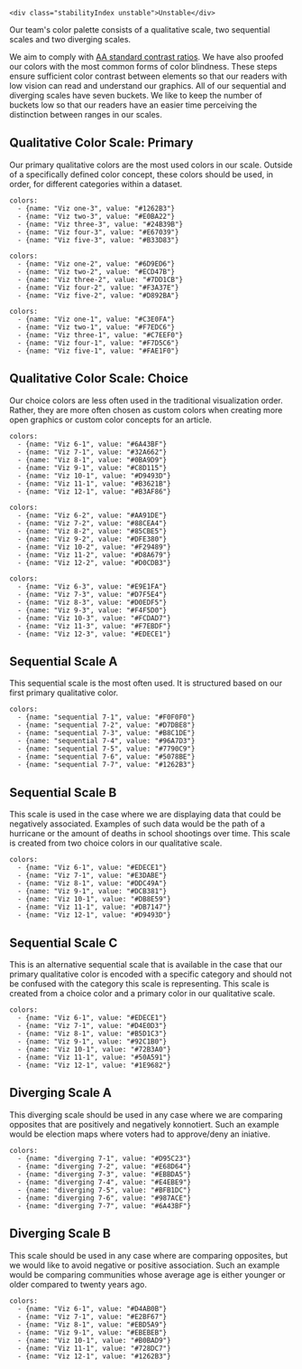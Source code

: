 ```html|span-1,no-source,plain
<div class="stabilityIndex unstable">Unstable</div>
```

Our team's color palette consists of a qualitative scale, two sequential scales and two diverging scales.

We aim to comply with [AA standard contrast ratios](https://www.w3.org/TR/WCAG/). We have also proofed our colors with the most common forms of color blindness. These steps ensure sufficient color contrast between elements so that our readers with low vision can read and understand our graphics.
All of our sequential and diverging scales have seven buckets. We like to keep the number of buckets low so that our readers have an easier time perceiving the distinction between ranges in our scales.


## Qualitative Color Scale: Primary
Our primary qualitative colors are the most used colors in our scale. Outside of a specifically defined color concept, these colors should be used, in order, for different categories within a dataset.

```color-palette|span-2
colors:
  - {name: "Viz one-3", value: "#1262B3"}
  - {name: "Viz two-3", value: "#E0BA22"}
  - {name: "Viz three-3", value: "#24B39B"}
  - {name: "Viz four-3", value: "#E67039"}
  - {name: "Viz five-3", value: "#B33D83"}
```
```color-palette|span-2
colors:
  - {name: "Viz one-2", value: "#6D9ED6"}
  - {name: "Viz two-2", value: "#ECD47B"}
  - {name: "Viz three-2", value: "#7DD1CB"}
  - {name: "Viz four-2", value: "#F3A37E"}
  - {name: "Viz five-2", value: "#D892BA"}
```
```color-palette|span-2
colors:
  - {name: "Viz one-1", value: "#C3E0FA"}
  - {name: "Viz two-1", value: "#F7EDC6"}
  - {name: "Viz three-1", value: "#C7EEF0"}
  - {name: "Viz four-1", value: "#F7D5C6"}
  - {name: "Viz five-1", value: "#FAE1F0"}
```


## Qualitative Color Scale: Choice
Our choice colors are less often used in the traditional visualization order. Rather, they are more often chosen as custom colors when creating more open graphics or custom color concepts for an article.

```color-palette|span-2
colors:
  - {name: "Viz 6-1", value: "#6A43BF"}
  - {name: "Viz 7-1", value: "#32A662"}
  - {name: "Viz 8-1", value: "#0BA9D9"}
  - {name: "Viz 9-1", value: "#C8D115"}
  - {name: "Viz 10-1", value: "#D9493D"}
  - {name: "Viz 11-1", value: "#B3621B"}
  - {name: "Viz 12-1", value: "#B3AF86"}
```
```color-palette|span-2
colors:
  - {name: "Viz 6-2", value: "#AA91DE"}
  - {name: "Viz 7-2", value: "#88CEA4"}
  - {name: "Viz 8-2", value: "#85CBE5"}
  - {name: "Viz 9-2", value: "#DFE380"}
  - {name: "Viz 10-2", value: "#F29489"}
  - {name: "Viz 11-2", value: "#D8A679"}
  - {name: "Viz 12-2", value: "#D0CDB3"}
```
```color-palette|span-2
colors:
  - {name: "Viz 6-3", value: "#E9E1FA"}
  - {name: "Viz 7-3", value: "#D7F5E4"}
  - {name: "Viz 8-3", value: "#D0EDF5"}
  - {name: "Viz 9-3", value: "#F4F5D0"}
  - {name: "Viz 10-3", value: "#FCDAD7"}
  - {name: "Viz 11-3", value: "#F7EBDF"}
  - {name: "Viz 12-3", value: "#EDECE1"}
```

## Sequential Scale A
This sequential scale is the most often used. It is structured based on our first primary qualitative color.

```color-palette|span-2
colors:
  - {name: "sequential 7-1", value: "#F0F0F0"}
  - {name: "sequential 7-2", value: "#D7DBE8"}
  - {name: "sequential 7-3", value: "#B8C1DE"}
  - {name: "sequential 7-4", value: "#96A7D3"}
  - {name: "sequential 7-5", value: "#7790C9"}
  - {name: "sequential 7-6", value: "#5078BE"}
  - {name: "sequential 7-7", value: "#1262B3"}
```

## Sequential Scale B
This scale is used in the case where we are displaying data that could be negatively associated. Examples of such data would be the path of a hurricane or the amount of deaths in school shootings over time. This scale is created from two choice colors in our qualitative scale.

```color-palette|span-2
colors:
  - {name: "Viz 6-1", value: "#EDECE1"}
  - {name: "Viz 7-1", value: "#E3DABE"}
  - {name: "Viz 8-1", value: "#DDC49A"}
  - {name: "Viz 9-1", value: "#DCB381"}
  - {name: "Viz 10-1", value: "#DB8E59"}
  - {name: "Viz 11-1", value: "#DB7147"}
  - {name: "Viz 12-1", value: "#D9493D"}
```

## Sequential Scale C
This is an alternative sequential scale that is available in the case that our primary qualitative color is encoded with a specific category and should not be confused with the category this scale is representing. This scale is created from a choice color and a primary color in our qualitative scale.

```color-palette|span-2
colors:
  - {name: "Viz 6-1", value: "#EDECE1"}
  - {name: "Viz 7-1", value: "#D4E0D3"}
  - {name: "Viz 8-1", value: "#B5D1C3"}
  - {name: "Viz 9-1", value: "#92C1B0"}
  - {name: "Viz 10-1", value: "#72B3A0"}
  - {name: "Viz 11-1", value: "#50A591"}
  - {name: "Viz 12-1", value: "#1E9682"}
```

## Diverging Scale A
This diverging scale should be used in any case where we are comparing opposites that are positively and negatively konnotiert. Such an example would be election maps where voters had to approve/deny an iniative.

```color-palette|span-6
colors:
  - {name: "diverging 7-1", value: "#D95C23"}
  - {name: "diverging 7-2", value: "#E68D64"}
  - {name: "diverging 7-3", value: "#EBBDA5"}
  - {name: "diverging 7-4", value: "#E4EBE9"}
  - {name: "diverging 7-5", value: "#BFB1DC"}
  - {name: "diverging 7-6", value: "#987ACE"}
  - {name: "diverging 7-7", value: "#6A43BF"}
```

## Diverging Scale B
This scale should be used in any case where are comparing opposites, but we would like to avoid negative or positive association. Such an example would be comparing communities whose average age is either younger or older compared to twenty years ago.

```color-palette|span-6
colors:
  - {name: "Viz 6-1", value: "#D4AB0B"}
  - {name: "Viz 7-1", value: "#E2BF67"}
  - {name: "Viz 8-1", value: "#EBD5A9"}
  - {name: "Viz 9-1", value: "#EBEBEB"}
  - {name: "Viz 10-1", value: "#B0BAD9"}
  - {name: "Viz 11-1", value: "#728DC7"}
  - {name: "Viz 12-1", value: "#1262B3"}
```
